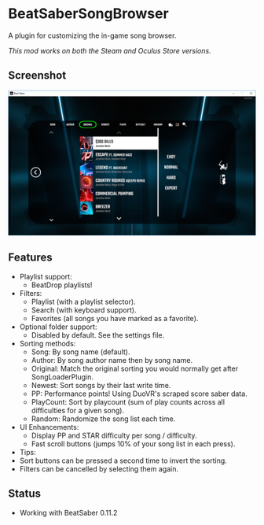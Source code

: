 # BeatSaberSongBrowser
A plugin for customizing the in-game song browser.

*This mod works on both the Steam and Oculus Store versions.*

## Screenshot

![Alt text](/Screenshot.png?raw=true "Screenshot")

## Features
- Playlist support:
  - BeatDrop playlists!
- Filters:
  - Playlist (with a playlist selector).
  - Search (with keyboard support).
  - Favorites (all songs you have marked as a favorite).
- Optional folder support:
  - Disabled by default.  See the settings file.
- Sorting methods:
  - Song: By song name (default).
  - Author: By song author name then by song name.  
  - Original: Match the original sorting you would normally get after SongLoaderPlugin.
  - Newest: Sort songs by their last write time.
  - PP: Performance points!  Using DuoVR's scraped score saber data.  
  - PlayCount: Sort by playcount (sum of play counts across all difficulties for a given song).
  - Random: Randomize the song list each time.
- UI Enhancements:
  - Display PP and STAR difficulty per song / difficulty.
  - Fast scroll buttons (jumps 10% of your song list in each press).
- Tips:
 - Sort buttons can be pressed a second time to invert the sorting.
 - Filters can be cancelled by selecting them again.

## Status
- Working with BeatSaber 0.11.2


